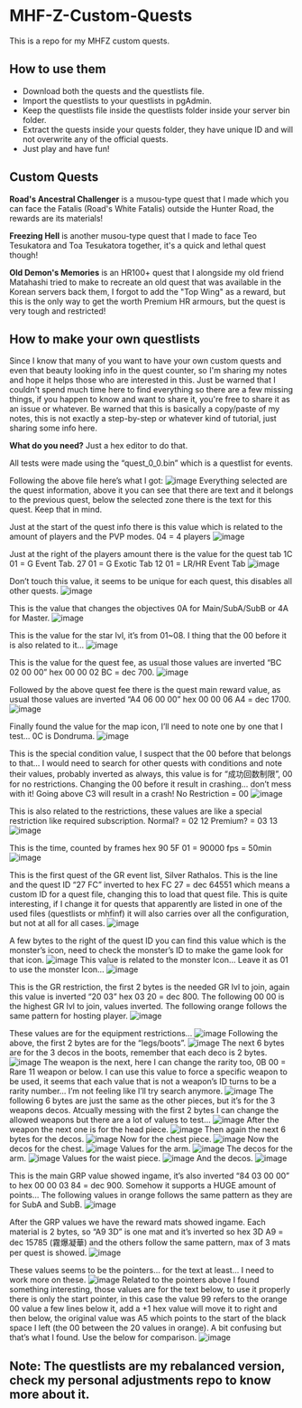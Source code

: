 # MHF-Z-Custom-Quests
This is a repo for my MHFZ custom quests.

## How to use them
* Download both the quests and the questlists file.
* Import the questlists to your questlists in pgAdmin.
* Keep the questlists file inside the questlists folder inside your server bin folder.
* Extract the quests inside your quests folder, they have unique ID and will not overwrite any of the official quests.
* Just play and have fun!

## Custom Quests
**Road's Ancestral Challenger** is a musou-type quest that I made which you can face the Fatalis (Road's White Fatalis) outside the Hunter Road, the rewards are its materials!

**Freezing Hell** is another musou-type quest that I made to face Teo Tesukatora and Toa Tesukatora together, it's a quick and lethal quest though!

**Old Demon's Memories** is an HR100+ quest that I alongside my old friend Matahashi tried to make to recreate an old quest that was available in the Korean servers back them, I forgot to add the "Top Wing" as a reward, but this is the only way to get the worth Premium HR armours, but the quest is very tough and restricted!

## How to make your own questlists
Since I know that many of you want to have your own custom quests and even that beauty looking info in the quest counter, so I'm sharing my notes and hope it helps those who are interested in this. Just be warned that I couldn't spend much time here to find everything so there are a few missing things, if you happen to know and want to share it, you're free to share it as an issue or whatever. Be warned that this is basically a copy/paste of my notes, this is not exactly a step-by-step or whatever kind of tutorial, just sharing some info here.

**What do you need?**
Just a hex editor to do that.

All tests were made using the “quest_0_0.bin” which is a questlist for events.

Following the above file here’s what I got:
![image](https://user-images.githubusercontent.com/68492734/160055399-c3fae801-0c16-49a0-872b-95945adfe7d6.png)
Everything selected are the quest information, above it you can see that there are text and it belongs to the previous quest, below the selected zone there is the text for this quest. Keep that in mind.

Just at the start of the quest info there is this value which is related to the amount of players and the PVP modes.
04 = 4 players
![image](https://user-images.githubusercontent.com/68492734/160055683-c2287a7e-7b8a-47de-9c04-ad282618706e.png)

Just at the right of the players amount there is the value for the quest tab 1C 01 = G Event Tab.
27 01 = G Exotic Tab
12 01 = LR/HR Event Tab
![image](https://user-images.githubusercontent.com/68492734/160055723-06a2e373-d750-4f28-95d5-b249b5376abf.png)

Don’t touch this value, it seems to be unique for each quest, this disables all other quests.
![image](https://user-images.githubusercontent.com/68492734/160055749-e1baa38c-41ff-4638-a7e4-3022b0a7debb.png)

This is the value that changes the objectives 0A for Main/SubA/SubB or 4A for Master.
![image](https://user-images.githubusercontent.com/68492734/160055791-4944ff14-3029-4782-9883-9f55bb771ac0.png)

This is the value for the star lvl, it’s from 01~08. I thing that the 00 before it is also related to it…
![image](https://user-images.githubusercontent.com/68492734/160055836-a4dce7b5-373b-4733-a999-26332004b7d1.png)

This is the value for the quest fee, as usual those values are inverted “BC 02 00 00” hex 00 00 02 BC = dec 700.
![image](https://user-images.githubusercontent.com/68492734/160055869-51bfcfe0-f73b-455c-9ef0-1de164efa602.png)

Followed by the above quest fee there is the quest main reward value, as usual those values are inverted “A4 06 00 00” hex 00 00 06 A4 = dec 1700.
![image](https://user-images.githubusercontent.com/68492734/160055900-26f38a17-7ce6-48fc-8eee-778ee83ec0ca.png)

Finally found the value for the map icon, I’ll need to note one by one that I test… 0C is Dondruma.
![image](https://user-images.githubusercontent.com/68492734/160055929-e5ea93a7-5cce-479a-b24c-c38fba1ef6b2.png)

This is the special condition value, I suspect that the 00 before that belongs to that… I would need to search for other quests with conditions and note their values, probably inverted as always, this value is for “成功回数制限”, 00 for no restrictions. Changing the 00 before it result in crashing… don’t mess with it! Going above C3 will result in a crash!
No Restriction = 00 
![image](https://user-images.githubusercontent.com/68492734/160055958-2e4ff037-c6e4-4225-80f1-cd9d805d1676.png)

This is also related to the restrictions, these values are like a special restriction like required subscription.
Normal? = 02 12
Premium? = 03 13
![image](https://user-images.githubusercontent.com/68492734/160055992-09bd580e-7c9e-4d50-9de1-3f4ef58db44a.png)

This is the time, counted by frames hex 90 5F 01 = 90000 fps = 50min
![image](https://user-images.githubusercontent.com/68492734/160056002-f19af0ff-4f63-41d5-9c09-f8bd7dcd0929.png)

This is the first quest of the GR event list, Silver Rathalos.
This is the line and the quest ID “27 FC” inverted to hex FC 27 = dec 64551 which means a custom ID for a quest file, changing this to load that quest file. This is quite interesting, if I change it for quests that apparently are listed in one of the used files (questlists or mhfinf) it will also carries over all the configuration, but not at all for all cases.
![image](https://user-images.githubusercontent.com/68492734/160056029-afb04b94-d70a-4e00-a152-02af0a1dcbb5.png)

A few bytes to the right of the quest ID you can find this value which is the monster’s icon, need to check the monster’s ID to make the game look for that icon.
![image](https://user-images.githubusercontent.com/68492734/160056059-ca7b991a-227e-4efb-a0ab-c4b2202d5ce2.png)
This value is related to the monster Icon… Leave it as 01 to use the monster Icon…
![image](https://user-images.githubusercontent.com/68492734/160056091-53037a1c-6115-4d96-96b8-324076e30917.png)

This is the GR restriction, the first 2 bytes is the needed GR lvl to join, again this value is inverted “20 03” hex 03 20 = dec 800. The following 00 00 is the highest GR lvl to join, values inverted.
The following orange follows the same pattern for hosting player.
![image](https://user-images.githubusercontent.com/68492734/160056110-297465c5-e3c1-400d-bcfb-4dd17c0d65b0.png)

These values are for the equipment restrictions…
![image](https://user-images.githubusercontent.com/68492734/160056129-4c23c7c8-cbb6-42ed-bd16-a2f967301767.png)
Following the above, the first 2 bytes are for the “legs/boots”.
![image](https://user-images.githubusercontent.com/68492734/160056160-06a2b6e8-58af-4728-8413-decdefbacaca.png)
The next 6 bytes are for the 3 decos in the boots, remember that each deco is 2 bytes.
![image](https://user-images.githubusercontent.com/68492734/160056174-8c940326-1f54-4bb0-bc33-6399250078b5.png)
The weapon is the next, here I can change the rarity too, 0B 00 = Rare 11 weapon or below. I can use this value to force a specific weapon to be used, it seems that each value that is not a weapon’s ID turns to be a rarity number… I’m not feeling like I’ll try search anymore.
![image](https://user-images.githubusercontent.com/68492734/160056201-b5e96821-cff6-40a2-8822-e0e687c3a7bd.png)
The following 6 bytes are just the same as the other pieces, but it’s for the 3 weapons decos. Atcually messing with the first 2 bytes I can change the allowed weapons but there are a lot of values to test…
![image](https://user-images.githubusercontent.com/68492734/160056223-e85e79dc-556d-4cfd-a416-e5af304505fe.png)
After the weapon the next one is for the head piece.
![image](https://user-images.githubusercontent.com/68492734/160056242-a5aa27f0-8529-4685-b872-51f899ef8c89.png)
Then again the next 6 bytes for the decos.
![image](https://user-images.githubusercontent.com/68492734/160056256-c5bb7af0-db88-4f13-8985-f1011fbe3260.png)
Now for the chest piece.
![image](https://user-images.githubusercontent.com/68492734/160056275-fd020adb-64a5-4fd8-8646-365044af3af0.png)
Now the decos for the chest.
![image](https://user-images.githubusercontent.com/68492734/160056306-e29ca2f7-9d96-499e-8f07-2955e01cff9f.png)
Values for the arm.
![image](https://user-images.githubusercontent.com/68492734/160056328-47ebf3eb-44e8-4c6e-aae4-f31d7709e6c7.png)
The decos for the arm.
![image](https://user-images.githubusercontent.com/68492734/160056350-cd9acc25-8ce9-48e5-9c88-c8e7ff527c17.png)
Values for the waist piece.
![image](https://user-images.githubusercontent.com/68492734/160056368-b1dc73a9-8ce3-4637-b5b5-5c196a9d1bb6.png)
And the decos.
![image](https://user-images.githubusercontent.com/68492734/160056392-84abc436-f315-419c-8bf8-7b3239a41318.png)

This is the main GRP value showed ingame, it’s also inverted “84 03 00 00” to hex 00 00 03 84 = dec 900. Somehow it supports a HUGE amount of points… The following values in orange follows the same pattern as they are for SubA and SubB.
![image](https://user-images.githubusercontent.com/68492734/160056417-4d48cb64-f1f1-4caa-82f2-93c988d53ac2.png)

After the GRP values we have the reward mats showed ingame. Each material is 2 bytes, so “A9 3D” is one mat and it’s inverted so hex 3D A9 = dec 15785 (霧爆凝華) and the others follow the same pattern, max of 3 mats per quest is showed.
![image](https://user-images.githubusercontent.com/68492734/160056444-9302f7ce-e5cb-4a84-b7c6-bd30731be1f7.png)

These values seems to be the pointers… for the text at least… I need to work more on these.
![image](https://user-images.githubusercontent.com/68492734/160056469-651dcbff-8a5f-4c64-b864-d2cf1aa71b2d.png)
Related to the pointers above I found something interesting, those values are for the text below, to use it properly there is only the start pointer, in this case the value 99 refers to the orange 00 value a few lines below it, add a +1 hex value will move it to right and then below, the original value was A5 which points to the start of the black space I left (the 00 between the 20 values in orange). A bit confusing but that’s what I found. Use the below for comparison.
![image](https://user-images.githubusercontent.com/68492734/160056503-64055569-1e0d-404d-b4b9-08efdddb92b9.png)

## Note: The questlists are my rebalanced version, check my personal adjustments repo to know more about it.
